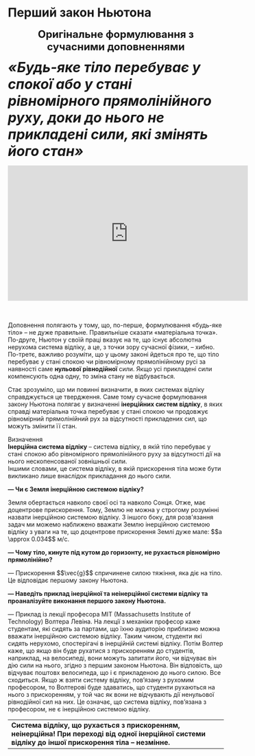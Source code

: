# Перший закон Ньютона

<div align="center"><span class="p1"><b><font size="5">Оригiнальне формулювання з сучасними доповненнями</font></b></span></div>

<font size="6"><i><b><div class="space">«Будь-яке тiло перебуває у спокої або у станi рiвномiрного прямолiнiйного руху, доки до нього не прикладенi сили, якi змiнять його стан»</div></b></i></font>

<div class="fluidMedia">
<iframe width="560" height="315" src="https://www.youtube.com/embed/irsta3GX1qM" frameborder="0" allowfullscreen></iframe>
</div>
<div class="popup">
</div>

<br>
<br>

<div class="space"><p class="p3">Доповнення полягають у тому, що, по-перше, формулювання «будь-яке тiло» – не дуже правильне. Правильнiше сказати «матерiальна точка». По-друге, Ньютон у своїй працi вказує на те, що iснує абсолютна нерухома система вiдлiку, а це, з точки зору сучасної фiзики, – хибно. По-третє, важливо розумiти, що у цьому законi йдеться про те, що тiло перебуває у станi спокою чи рiвномiрному прямолiнiйному русi за наявностi саме <b>нульової рiвнодiйної</b> сили. Якщо усi прикладенi сили компенсують одна одну, то змiна стану не вiдбувається.</p></div>

<div class="space"><p class="p3">Стає зрозумiло, що ми повиннi визначити, в яких системах вiдлiку справджується це твердження. Саме тому сучасне формулювання закону Ньютона полягає у визначеннi <span class="p1"><b>iнерцiйних систем вiдлiку</b></span>, в яких справдi матерiальна точка перебуває у станi спокою чи продовжує рiвномiрний прямолiнiйний рух за вiдсутностi прикладених сил, що можуть змiнити її стан.</p></div>

<div class="eoz-wrap">
<span class="eoz">Визначення</span>
<div class="eoz-text">
<div class="space"><span class="p1"><b>Iнерцiйна система вiдлiку</b></span> – система вiдлiку, в якiй тiло перебуває у станi спокою або рiвномiрного прямолiнiйного руху за вiдсутностi дiї на нього нескопенсованої зовнiшньої сили.</div>
Iншими словами, це система відліку, в якiй прискорення тiла може бути викликано лише внаслiдок прикладання до нього сили.
</div>
</div>

<p class="p3"><span class="p1"><b>— Чи є Земля iнерцiйною системою вiдлiку?</b></span></p>
<div class="space">Земля обертається навколо своєї осi та навколо Сонця. Отже, має доцентрове прискорення. Тому, Землю не можна у строгому розумiннi назвати iнерцiйною системою відліку. З iншого боку, для розв'язання задач ми можемо наближено вважати Землю iнерцiйною системою вiдлiку з уваги на те, що доцентрове прискорення Землi дуже мале: $$a \approx 0.034$$ м/с.</div>
<p class="p3"><span class="p1"><b>— Чому тiло, кинуте пiд кутом до горизонту, не рухається рiвномiрно прямолiнiйно?</b></span></p>
<div class="space">— Прискорення $$\vec{g}$$ спричинене силою тяжiння, яка дiє на тiло. Це вiдповiдає першому закону Ньютона.</div>
<p class="p3"><span class="p1"><b>— Наведiть приклад iнерцiйної та неiнерцiйної системи вiдлiку та проаналiзуйте виконання першого закону Ньютона.</b> </span></p>
— Приклад iз лекцiї професора MIT (Massachusetts Institute of Technology) Волтера Левiна. На лекцiї з механiки професор каже студентам, якi сидять за партами, що їхню аудиторiю приблизно можна вважати iнерцiйною системою вiдлiку. Таким чином, студенти якi сидять нерухомо, спостерiгачi в iнерцiйній системi вiдлiку. Потiм Волтер каже, що якщо вiн буде рухатися з прискоренням до студентiв, наприклад, на велосипедi, вони можуть запитати його, чи вiдчуває вiн дiю сили на нього, згiдно з першим законом Ньютона. Вiн вiдповiсть, що вiдчуває поштовх велосипеда, що i є прикладеною до нього силою. Все сходиться. Якщо ж взяти систему вiдлiку, пов’язану з рухомим професором, то Волтерові буде здаватись, що студенти рухаються на нього з прискоренням, у той час як вони не вiдчувають дiї ненульової рiвнодiйної сил на них. Це означає, що система вiдлiку, пов’язана з професором, не є iнерцiйною системою вiдлiку.
<br>
<div class="centered-table-wrapper">
<table class="centered-table">
<tr class="eq">
<td class="eq">
<p1><span class="p1"><b>Система вiдлiку, що рухається з прискоренням, неiнерцiйна!
При переходi вiд одної iнерцiйної системи вiдлiку до iншої
прискорення тiла – незмiнне.</b></span></p1>
</td>
</tr>
</table></div>

